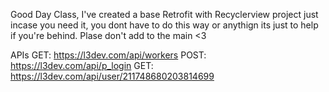 Good Day Class, I've created a base Retrofit with Recyclerview project just incase you need it, you dont have to do this way or anythign its just to help if you're behind.
Plase don't add to the main <3


APIs
GET: https://l3dev.com/api/workers
POST: https://l3dev.com/api/p_login
GET: https://l3dev.com/api/user/211748680203814699

